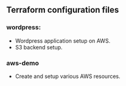## Terraform configuration files

### wordpress:
- Wordpress application setup on AWS.
- S3 backend setup. 
### aws-demo
- Create and setup various AWS resources. 
